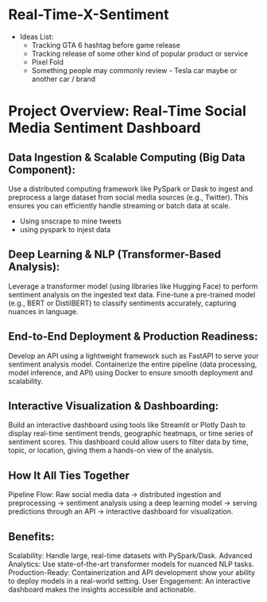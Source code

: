 # Real-Time-X-Sentiment
- Ideas List:
  - Tracking GTA 6 hashtag before game release
  - Tracking release of some other kind of popular product or service
  - Pixel Fold
  - Something people may commonly review - Tesla car maybe or another car / brand

# Project Overview: Real-Time Social Media Sentiment Dashboard

## Data Ingestion & Scalable Computing (Big Data Component):

Use a distributed computing framework like PySpark or Dask to ingest and preprocess a large dataset from social media sources (e.g., Twitter).
This ensures you can efficiently handle streaming or batch data at scale.
- Using snscrape to mine tweets
- using pyspark to injest data 

## Deep Learning & NLP (Transformer-Based Analysis):

Leverage a transformer model (using libraries like Hugging Face) to perform sentiment analysis on the ingested text data.
Fine-tune a pre-trained model (e.g., BERT or DistilBERT) to classify sentiments accurately, capturing nuances in language.

## End-to-End Deployment & Production Readiness:

Develop an API using a lightweight framework such as FastAPI to serve your sentiment analysis model.
Containerize the entire pipeline (data processing, model inference, and API) using Docker to ensure smooth deployment and scalability.

## Interactive Visualization & Dashboarding:

Build an interactive dashboard using tools like Streamlit or Plotly Dash to display real-time sentiment trends, geographic heatmaps, or time series of sentiment scores.
This dashboard could allow users to filter data by time, topic, or location, giving them a hands-on view of the analysis.


## How It All Ties Together
Pipeline Flow:
Raw social media data → distributed ingestion and preprocessing → sentiment analysis using a deep learning model → serving predictions through an API → interactive dashboard for visualization.

## Benefits:

Scalability: Handle large, real-time datasets with PySpark/Dask.
Advanced Analytics: Use state-of-the-art transformer models for nuanced NLP tasks.
Production-Ready: Containerization and API development show your ability to deploy models in a real-world setting.
User Engagement: An interactive dashboard makes the insights accessible and actionable.
